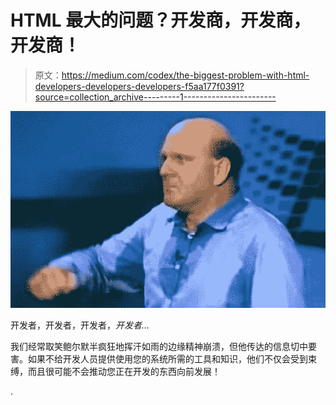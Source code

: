 # HTML 最大的问题？开发商，开发商，开发商！

> 原文：<https://medium.com/codex/the-biggest-problem-with-html-developers-developers-developers-f5aa177f0391?source=collection_archive---------1----------------------->

![](img/b3426b6f1adf91df63e5ba54187832fd.png)

开发者，开发者，开发者，*开发者…*

我们经常取笑鲍尔默半疯狂地挥汗如雨的边缘精神崩溃，但他传达的信息切中要害。如果不给开发人员提供使用您的系统所需的工具和知识，他们不仅会受到束缚，而且很可能不会推动您正在开发的东西向前发展！

.